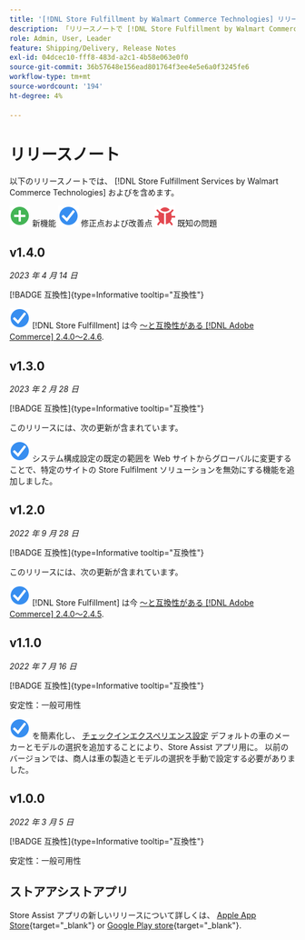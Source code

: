 ```yaml
---
title: '[!DNL Store Fulfillment by Walmart Commerce Technologies] リリースノート'
description: 「リリースノートで [!DNL Store Fulfillment by Walmart Commerce Technologies] リリース。」
role: Admin, User, Leader
feature: Shipping/Delivery, Release Notes
exl-id: 04dcec10-fff8-483d-a2c1-4b58e063e0f0
source-git-commit: 36b57648e156ead801764f3ee4e5e6a0f3245fe6
workflow-type: tm+mt
source-wordcount: '194'
ht-degree: 4%

---
```


# リリースノート

以下のリリースノートでは、 [!DNL Store Fulfillment Services by Walmart Commerce Technologies] およびを含めます。

![新規](../assets/new.svg) 新機能
![修正された問題](../assets/fix.svg) 修正点および改善点
![既知の問題](../assets/bug.svg) 既知の問題

## v1.4.0

*2023 年 4 月 14 日*

[!BADGE 互換性]{type=Informative tooltip="互換性"}

![新規](../assets/fix.svg) [!DNL Store Fulfillment] は今 [～と互換性がある [!DNL Adobe Commerce] 2.4.0～2.4.6](https://experienceleague.adobe.com/docs/commerce-operations/release/product-availability.html).


## v1.3.0

*2023 年 2 月 28 日*

[!BADGE 互換性]{type=Informative tooltip="互換性"}

このリリースには、次の更新が含まれています。

![新規](../assets/fix.svg)<!-- WMTP-795 --> システム構成設定の既定の範囲を Web サイトからグローバルに変更することで、特定のサイトの Store Fulfilment ソリューションを無効にする機能を追加しました。

## v1.2.0

*2022 年 9 月 28 日*

[!BADGE 互換性]{type=Informative tooltip="互換性"}

このリリースには、次の更新が含まれています。

![新規](../assets/fix.svg) [!DNL Store Fulfillment] は今 [～と互換性がある [!DNL Adobe Commerce] 2.4.0～2.4.5](https://experienceleague.adobe.com/docs/commerce-operations/release/product-availability.html).


## v1.1.0

*2022 年 7 月 16 日*

[!BADGE 互換性]{type=Informative tooltip="互換性"}

安定性：一般可用性

![新規](../assets/fix.svg)<!-- WMTP-731 --> を簡素化し、 [チェックインエクスペリエンス設定](check-in-experience-setup.md) デフォルトの車のメーカーとモデルの選択を追加することにより、Store Assist アプリ用に。 以前のバージョンでは、商人は車の製造とモデルの選択を手動で設定する必要がありました。

## v1.0.0

*2022 年 3 月 5 日*

[!BADGE 互換性]{type=Informative tooltip="互換性"}

安定性：一般可用性

## ストアアシストアプリ

Store Assist アプリの新しいリリースについて詳しくは、 [Apple App Store](https://apps.apple.com/us/app/store-assist-by-walmart/id1609281539){target="_blank"} or [Google Play store](https://play.google.com/store/apps/details?id=com.walmart.faas.storeassist){target="_blank"}.
